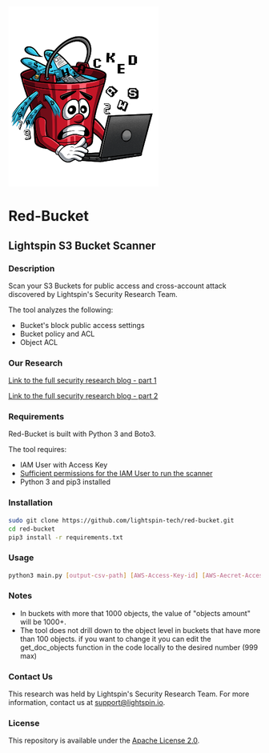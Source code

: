 ![Red-Bucket](https://github.com/lightspin-tech/red-bucket/blob/main/red-bucket.png)



# Red-Bucket
## Lightspin S3 Bucket Scanner


### Description
Scan your S3 Buckets for public access and cross-account attack discovered by Lightspin's Security Research Team.

The tool analyzes the following:
- Bucket's block public access settings
- Bucket policy and ACL
- Object ACL

### Our Research
[Link to the full security research blog - part 1](https://blog.lightspin.io/how-to-access-aws-s3-buckets)

[Link to the full security research blog - part 2](https://blog.lightspin.io/risks-of-misconfigured-s3-buckets-and-what-to-do)

### Requirements
Red-Bucket is built with Python 3 and Boto3.

The tool requires:
- IAM User with Access Key
- [Sufficient permissions for the IAM User to run the scanner](red-bucket-policy.json)
- Python 3 and pip3 installed

### Installation
```bash
sudo git clone https://github.com/lightspin-tech/red-bucket.git
cd red-bucket
pip3 install -r requirements.txt
```

### Usage
```bash
python3 main.py [output-csv-path] [AWS-Access-Key-id] [AWS-Aecret-Access-Key]
```
### Notes
- In buckets with more that 1000 objects, the  value of "objects amount" will be 1000+. 
- The tool does not drill down to the object level in buckets that have more than 100 objects.
  if you want to change it you can edit the get_doc_objects function in the code locally to the desired number (999 max)
  
### Contact Us
This research was held by Lightspin's Security Research Team.
For more information, contact us at support@lightspin.io.

### License
This repository is available under the [Apache License 2.0](https://github.com/lightspin-tech/red-bucket/blob/main/LICENSE).
